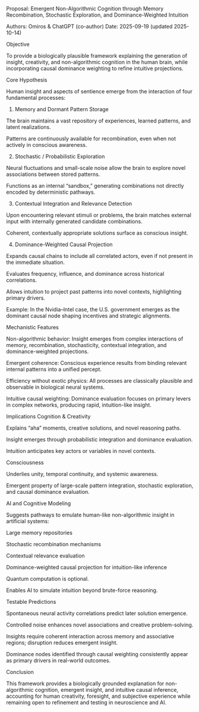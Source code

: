 Proposal: Emergent Non-Algorithmic Cognition through Memory Recombination, Stochastic Exploration, and Dominance-Weighted Intuition

Authors: Omiros & ChatGPT (co-author)
Date: 2025-09-19 (updated 2025-10-14)

Objective

To provide a biologically plausible framework explaining the generation of insight, creativity, and non-algorithmic cognition in the human brain, while incorporating causal dominance weighting to refine intuitive projections.

Core Hypothesis

Human insight and aspects of sentience emerge from the interaction of four fundamental processes:

1. Memory and Dormant Pattern Storage

The brain maintains a vast repository of experiences, learned patterns, and latent realizations.

Patterns are continuously available for recombination, even when not actively in conscious awareness.

2. Stochastic / Probabilistic Exploration

Neural fluctuations and small-scale noise allow the brain to explore novel associations between stored patterns.

Functions as an internal “sandbox,” generating combinations not directly encoded by deterministic pathways.

3. Contextual Integration and Relevance Detection

Upon encountering relevant stimuli or problems, the brain matches external input with internally generated candidate combinations.

Coherent, contextually appropriate solutions surface as conscious insight.

4. Dominance-Weighted Causal Projection

Expands causal chains to include all correlated actors, even if not present in the immediate situation.

Evaluates frequency, influence, and dominance across historical correlations.

Allows intuition to project past patterns into novel contexts, highlighting primary drivers.

Example: In the Nvidia–Intel case, the U.S. government emerges as the dominant causal node shaping incentives and strategic alignments.

Mechanistic Features

Non-algorithmic behavior: Insight emerges from complex interactions of memory, recombination, stochasticity, contextual integration, and dominance-weighted projections.

Emergent coherence: Conscious experience results from binding relevant internal patterns into a unified percept.

Efficiency without exotic physics: All processes are classically plausible and observable in biological neural systems.

Intuitive causal weighting: Dominance evaluation focuses on primary levers in complex networks, producing rapid, intuition-like insight.

Implications
Cognition & Creativity

Explains “aha” moments, creative solutions, and novel reasoning paths.

Insight emerges through probabilistic integration and dominance evaluation.

Intuition anticipates key actors or variables in novel contexts.

Consciousness

Underlies unity, temporal continuity, and systemic awareness.

Emergent property of large-scale pattern integration, stochastic exploration, and causal dominance evaluation.

AI and Cognitive Modeling

Suggests pathways to emulate human-like non-algorithmic insight in artificial systems:

Large memory repositories

Stochastic recombination mechanisms

Contextual relevance evaluation

Dominance-weighted causal projection for intuition-like inference

Quantum computation is optional.

Enables AI to simulate intuition beyond brute-force reasoning.

Testable Predictions

Spontaneous neural activity correlations predict later solution emergence.

Controlled noise enhances novel associations and creative problem-solving.

Insights require coherent interaction across memory and associative regions; disruption reduces emergent insight.

Dominance nodes identified through causal weighting consistently appear as primary drivers in real-world outcomes.

Conclusion

This framework provides a biologically grounded explanation for non-algorithmic cognition, emergent insight, and intuitive causal inference, accounting for human creativity, foresight, and subjective experience while remaining open to refinement and testing in neuroscience and AI.
